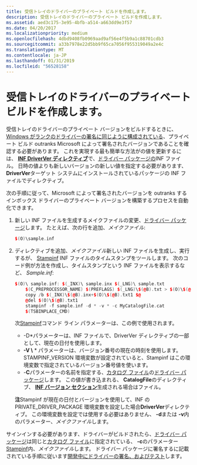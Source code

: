 ```yaml
---
title: 受信トレイのドライバーのプライベート ビルドを作成します。
description: 受信トレイのドライバーのプライベート ビルドを作成します。
ms.assetid: aed3c175-3e95-4bfb-a514-a663dd9e3f57
ms.date: 04/20/2017
ms.localizationpriority: medium
ms.openlocfilehash: 4dbd9408fb0969aad9af56e4f5b9a1c88701cdb3
ms.sourcegitcommit: a33b7978e22d5bb9f65ca7056f955319049a2e4c
ms.translationtype: MT
ms.contentlocale: ja-JP
ms.lasthandoff: 01/31/2019
ms.locfileid: "56528158"
---
```

# <a name="creating-a-private-build-of-an-inbox-driver"></a>受信トレイのドライバーのプライベート ビルドを作成します。


受信トレイのドライバーのプライベート バージョンをビルドするときに、 [Windows がランクのドライバーの署名に同じように構成されている](configuring-windows-to-rank-driver-signatures-equally.md)、プライベート ビルド outranks Microsoft によって署名されたバージョンであることを確認する必要があります。 これを実現する最も簡単な方法がの値を更新するには、 [ **INF DriverVer ディレクティブ**](inf-driverver-directive.md)で、[ドライバー パッケージの](driver-packages.md)INF ファイル。 日時の値よりも新しいバージョンの新しい値を指定する必要があります、 **DriverVer**ターゲット システムにインストールされているパッケージの INF ファイルでディレクティブ。

次の手順に従って、Microsoft によって署名されたバージョンを outranks するインボックス ドライバーのプライベート バージョンを構築するプロセスを自動化できます。

1. 新しい INF ファイルを生成するメイクファイルの変更、[ドライバー パッケージ](driver-packages.md)します。 たとえば、次の行を追加、*メイクファイル*:

   ```cpp
   $(O)\sample.inf
   ```

2. ディレクティブを追加、*メイクファイル*新しい INF ファイルを生成し、実行するが、 [Stampinf](https://msdn.microsoft.com/library/windows/hardware/ff552786) INF ファイルのタイムスタンプをツールします。 次のコード例が方法を作成し、タイムスタンプという INF ファイルを表示するなど、 *Sample.inf*:

   ```cpp
   $(O)\ sample.inf: $(_INX)\ sample.inx $(_LNG)\ sample.txt
       $(C_PREPROCESSOR_NAME) $(PREFLAGS) $(_LNG)\$(@B).txt > $(O)\$(@B).txt1
       copy /b $(_INX)\$(@B).inx+$(O)\$(@B).txt1 $@
       @del $(O)\$(@B).txt1
       stampinf -f sample.inf -d * -v * -c MyCatalogFile.cat
       $(TSBINPLACE_CMD)
   ```

   次[Stampinf](https://msdn.microsoft.com/library/windows/hardware/ff552786)コマンド ライン パラメーターは、この例で使用されます。

   - -D\*パラメーターは、INF ファイルで、DriverVer ディレクティブの一部として、現在の日付を使用します。
   - **-V \\** * パラメーターは、バージョン番号の現在の時刻を使用します。 STAMPINF_VERSION 環境変数が設定されていると、Stampinf はこの環境変数で指定されているバージョン番号値を使います。
   - -**C**パラメーターの名前を指定する、[カタログ ファイル](catalog-files.md)の[ドライバー パッケージ](driver-packages.md)します。 この値が書き込まれる、 **CatalogFile**のディレクティブ、 [ **INF バージョン セクション**](inf-version-section.md)生成される場合はファイル。

   **注**Stampinf が現在の日付とバージョンを使用して、INF の PRIVATE_DRIVER_PACKAGE 環境変数を設定した場合**DriverVer**ディレクティブ。 この環境変数を設定では使用する必要はありません、 **-d**または **-v**内のパラメーター、*メイクファイル*します。

     

サインインする必要があります、ドライバーがビルドされたら、[ドライバー パッケージ](driver-packages.md)は同じと[カタログ ファイル](catalog-files.md)に指定されている、 **-c**のパラメーター [Stampinf](https://msdn.microsoft.com/library/windows/hardware/ff552786)内、*メイクファイル*します。 ドライバー パッケージに署名するに記載されている手順に従います[開発中にドライバーの署名、およびテスト](signing-drivers-during-development-and-test.md)します。

 

 





